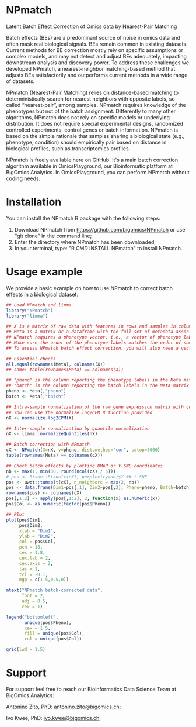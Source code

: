 # NPmatch
Latent Batch Effect Correction of Omics data by Nearest-Pair Matching

Batch effects (BEs) are a predominant source of noise in omics data and often mask real biological signals. BEs remain common in existing datasets. Current methods for BE correction mostly rely on specific assumptions or complex models, and may not detect and adjust BEs adequately, impacting downstream analysis and discovery power. To address these challenges we developed NPmatch, a nearest-neighbor matching-based method that adjusts BEs satisfactorily and outperforms current methods in a wide range of datasets.

NPmatch (Nearest-Pair Matching) relies on distance-based matching to deterministically search for nearest neighbors with opposite labels, so-called “nearest-pair”, among samples. NPmatch requires knowledge of the phenotypes but not of the batch assignment. Differently to many other algorithms, NPmatch does not rely on specific models or underlying distribution. It does not require special experimental designs, randomized controlled experiments, control genes or batch information. NPmatch is based on the simple rationale that samples sharing a biological state (e.g., phenotype, condition) should empirically pair based on distance in biological profiles, such as transcriptomics profiles.

NPmatch is freely available here on GitHub. It's a main batch correction algorithm available in OmicsPlayground, our Bioinformatic platform at BigOmics Analytics. In OmicsPlayground, you can perform NPmatch without coding needs.

# Installation
You can install the NPmatch R package with the following steps:
1. Download NPmatch from https://github.com/bigomics/NPmatch or use "git clone" in the command line;
2. Enter the directory where NPmatch has been downloaded;
3. In your terminal, type: "R CMD INSTALL NPmatch" to install NPmatch.

# Usage example
We provide a basic example on how to use NPmatch to correct batch effects in a biological dataset.
``` r
## Load NPmatch and limma
library("NPmatch")
library("limma")

## X is a matrix of raw data with features in rows and samples in columns.
## Meta is a matrix or a dataframe with the full set of metadata associated with X. 
## NPmatch requires a phenotype vector, i.e., a vector of phenotype labels per sample.
## Make sure the order of the phenotype labels matches the order of samples in X (see below).  
## To assess NPmatch batch effect correction, you will also need a vector of batch labels (see below).

## Essential checks
all.equal(rownames(Meta), colnames(X))
## same: table(rownames(Meta) == colnames(X))

## "pheno" is the column reporting the phenotype labels in the Meta matrix.
## "batch" is the column reporting the batch labels in the Meta matrix.
pheno <- Meta[,"pheno"]
batch <- Meta[,"batch"]

## Intra-sample normalization of the raw gene expression matrix with counts-per-million (CPM)
## You can use the normalize.log2CPM.R function provided
nX <- normalize.log2CPM(X)

## Inter-sample normalization by quantile normalization
nX <- limma::normalizeQuantiles(nX)

## Batch correction with NPmatch
cX <- NPmatch(X=nX, y=pheno, dist.method="cor", sdtop=5000)
table(rownames(Meta) == colnames(cX))

## Check batch effects by plotting UMAP or t-SNE coordinates
nb <- max(1, min(30, round(ncol(cX) / 5)))
# pos <- Rtsne::Rtsne(t(cX), perplexity=nb)$Y ## t-SNE
pos <- uwot::tumap(t(cX), n_neighbors = max(2, nb)) 
pos <- data.frame(Dim1=pos[,1], Dim2=pos[,2], Pheno=pheno, Batch=batch)
rownames(pos) <- colnames(cX)
pos[,1:2] <- apply(pos[,1:2], 2, function(x) as.numeric(x))
pos$Col <- as.numeric(factor(pos$Pheno))

## Plot
plot(pos$Dim1,
     pos$Dim2,
     xlab = "Dim1", 
     ylab = "Dim2",
     col = pos$Col,
     pch = 18, 
     cex = 1.8, 
     cex.lab = 2,
     cex.axis = 2,
     las = 1, 
     tcl = -0.1,
     mgp = c(1.5,0.5,0))

mtext("NPmatch batch-corrected data",
      font = 2,
      adj = 0.5,
      cex = 1)

legend("bottomleft",
       unique(pos$Pheno),
       cex = 1.5,
       fill = unique(pos$Col),
       col = unique(pos$Col))

grid(lwd = 1.5)
```

# Support
For support feel free to reach our Bioinformatics Data Science Team at BigOmics Analytics:

Antonino Zito, PhD:  antonino.zito@bigomics.ch;

Ivo Kwee, PhD: ivo.kwee@bigomics.ch;
